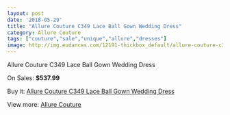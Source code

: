 ```yaml
---
layout: post
date: '2018-05-29'
title: "Allure Couture C349 Lace Ball Gown Wedding Dress"
category: Allure Couture
tags: ["couture","sale","unique","allure","dresses"]
image: http://img.eudances.com/12191-thickbox_default/allure-couture-c349-lace-ball-gown-wedding-dress.jpg
---
```

Allure Couture C349 Lace Ball Gown Wedding Dress

On Sales: **$537.99**
<a href="https://www.eudances.com/en/allure-couture/3802-allure-couture-c349-lace-ball-gown-wedding-dress.html"><amp-img layout="responsive" width="600" height="600" src="//img.eudances.com/12191-thickbox_default/allure-couture-c349-lace-ball-gown-wedding-dress.jpg" alt="Allure Couture C349 Lace Ball Gown Wedding Dress 0" /></a>
<a href="https://www.eudances.com/en/allure-couture/3802-allure-couture-c349-lace-ball-gown-wedding-dress.html"><amp-img layout="responsive" width="600" height="600" src="//img.eudances.com/12197-thickbox_default/allure-couture-c349-lace-ball-gown-wedding-dress.jpg" alt="Allure Couture C349 Lace Ball Gown Wedding Dress 1" /></a>
<a href="https://www.eudances.com/en/allure-couture/3802-allure-couture-c349-lace-ball-gown-wedding-dress.html"><amp-img layout="responsive" width="600" height="600" src="//img.eudances.com/12196-thickbox_default/allure-couture-c349-lace-ball-gown-wedding-dress.jpg" alt="Allure Couture C349 Lace Ball Gown Wedding Dress 2" /></a>
<a href="https://www.eudances.com/en/allure-couture/3802-allure-couture-c349-lace-ball-gown-wedding-dress.html"><amp-img layout="responsive" width="600" height="600" src="//img.eudances.com/12195-thickbox_default/allure-couture-c349-lace-ball-gown-wedding-dress.jpg" alt="Allure Couture C349 Lace Ball Gown Wedding Dress 3" /></a>
<a href="https://www.eudances.com/en/allure-couture/3802-allure-couture-c349-lace-ball-gown-wedding-dress.html"><amp-img layout="responsive" width="600" height="600" src="//img.eudances.com/12194-thickbox_default/allure-couture-c349-lace-ball-gown-wedding-dress.jpg" alt="Allure Couture C349 Lace Ball Gown Wedding Dress 4" /></a>
<a href="https://www.eudances.com/en/allure-couture/3802-allure-couture-c349-lace-ball-gown-wedding-dress.html"><amp-img layout="responsive" width="600" height="600" src="//img.eudances.com/12193-thickbox_default/allure-couture-c349-lace-ball-gown-wedding-dress.jpg" alt="Allure Couture C349 Lace Ball Gown Wedding Dress 5" /></a>
<a href="https://www.eudances.com/en/allure-couture/3802-allure-couture-c349-lace-ball-gown-wedding-dress.html"><amp-img layout="responsive" width="600" height="600" src="//img.eudances.com/12192-thickbox_default/allure-couture-c349-lace-ball-gown-wedding-dress.jpg" alt="Allure Couture C349 Lace Ball Gown Wedding Dress 6" /></a>

Buy it: [Allure Couture C349 Lace Ball Gown Wedding Dress](https://www.eudances.com/en/allure-couture/3802-allure-couture-c349-lace-ball-gown-wedding-dress.html "Allure Couture C349 Lace Ball Gown Wedding Dress")

View more: [Allure Couture](https://www.eudances.com/en/37-allure-couture "Allure Couture")